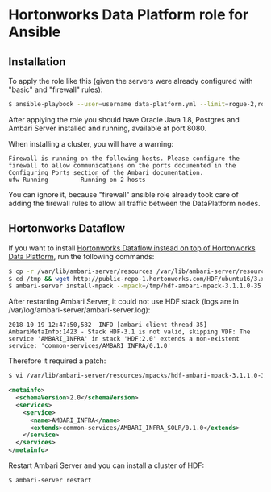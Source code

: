 # Hortonworks Data Platform role for Ansible

## Installation

To apply the role like this (given the servers were already configured with "basic" and "firewall" rules):

```bash
$ ansible-playbook --user=username data-platform.yml --limit=rogue-2,rogue-3 --tags "hortonworks-data-platform,java"
```

After applying the role you should have Oracle Java 1.8, Postgres and Ambari Server installed and running, available at port 8080.

When installing a cluster, you will have a warning:

```
Firewall is running on the following hosts. Please configure the firewall to allow communications on the ports documented in the Configuring Ports section of the Ambari documentation.
ufw Running			Running on 2 hosts
```

You can ignore it, because "firewall" ansible role already took care of adding the firewall rules to allow all traffic between the DataPlatform nodes.

## Hortonworks Dataflow

If you want to install [Hortonworks Dataflow instead on top of Hortonworks Data Platform](https://docs.hortonworks.com/HDPDocuments/HDF3/HDF-3.2.0/installing-hdf/content/installing_the_hdf_management_pack_on_an_hdf_cluster.html), run the following commands:

```bash
$ cp -r /var/lib/ambari-server/resources /var/lib/ambari-server/resources.backup
$ cd /tmp && wget http://public-repo-1.hortonworks.com/HDF/ubuntu16/3.x/updates/3.1.1.0/tars/hdf_ambari_mp/hdf-ambari-mpack-3.1.1.0-35.tar.gz
$ ambari-server install-mpack --mpack=/tmp/hdf-ambari-mpack-3.1.1.0-35.tar.gz --verbose
```

After restarting Ambari Server, it could not use HDF stack (logs are in /var/log/ambari-server/ambari-server.log):

```
2018-10-19 12:47:50,582  INFO [ambari-client-thread-35] AmbariMetaInfo:1423 - Stack HDF-3.1 is not valid, skipping VDF: The service 'AMBARI_INFRA' in stack 'HDF:2.0' extends a non-existent service: 'common-services/AMBARI_INFRA/0.1.0'
```

Therefore it required a patch:

```bash
$ vi /var/lib/ambari-server/resources/mpacks/hdf-ambari-mpack-3.1.1.0-35/stacks/HDF/2.0/services/AMBARI_INFRA/metainfo.xml
```

```xml
<metainfo>
  <schemaVersion>2.0</schemaVersion>
  <services>
    <service>
      <name>AMBARI_INFRA</name>
      <extends>common-services/AMBARI_INFRA_SOLR/0.1.0</extends>
    </service>
  </services>
</metainfo>
```

Restart Ambari Server and you can install a cluster of HDF:

```bash
$ ambari-server restart
```
